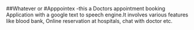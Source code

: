 ##Whatever or 
#Apppointex -this a Doctors appointment booking Application with a google text to speech engine.It involves various features like blood bank, Online reservation at hospitals, chat with doctor etc.
